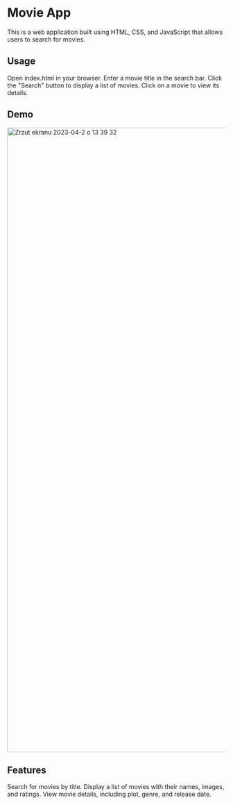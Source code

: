 # Movie App

This is a web application built using HTML, CSS, and JavaScript that allows users to search for movies.

## Usage

Open index.html in your browser.
Enter a movie title in the search bar.
Click the "Search" button to display a list of movies.
Click on a movie to view its details.

## Demo

<img width="1440" alt="Zrzut ekranu 2023-04-2 o 13 39 32" src="https://user-images.githubusercontent.com/116550165/229350660-1e524bc5-f2e8-4cf1-be0e-9fa0a2df2bea.png">


## Features
Search for movies by title.
Display a list of movies with their names, images, and ratings.
View movie details, including plot, genre, and release date.
